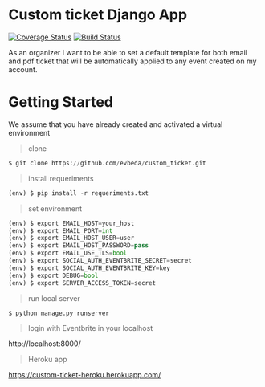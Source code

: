 # Custom ticket Django App
[![Coverage Status](https://coveralls.io/repos/github/evbeda/custom_ticket/badge.svg?branch=master)](https://coveralls.io/github/evbeda/custom_ticket?branch=master)
[![Build Status](https://travis-ci.org/evbeda/custom_ticket.svg?branch=master)](https://travis-ci.org/evbeda/custom_ticket)

As an organizer I want to be able to set a default template for both email and pdf ticket that will be automatically applied to any event created on my account.

# Getting Started

We assume that you have already created and activated a virtual environment

> clone

```python
$ git clone https://github.com/evbeda/custom_ticket.git

```

> install requeriments

```python
(env) $ pip install -r requeriments.txt

```

> set environment
```python
(env) $ export EMAIL_HOST=your_host
(env) $ export EMAIL_PORT=int
(env) $ export EMAIL_HOST_USER=user
(env) $ export EMAIL_HOST_PASSWORD=pass
(env) $ export EMAIL_USE_TLS=bool
(env) $ export SOCIAL_AUTH_EVENTBRITE_SECRET=secret
(env) $ export SOCIAL_AUTH_EVENTBRITE_KEY=key
(env) $ export DEBUG=bool
(env) $ export SERVER_ACCESS_TOKEN=secret

```


> run local server
```python
$ python manage.py runserver

```

> login with Eventbrite in your localhost

http://localhost:8000/

> Heroku app

https://custom-ticket-heroku.herokuapp.com/
